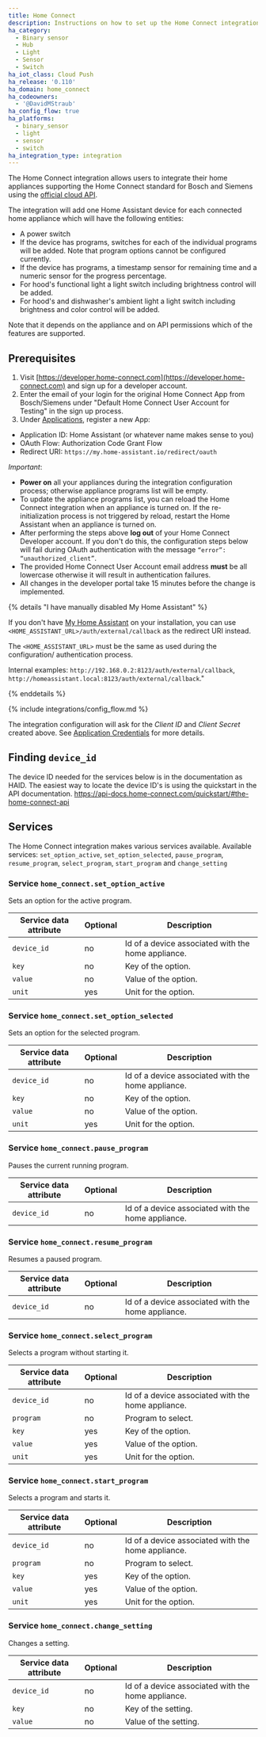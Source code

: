 ```yaml
---
title: Home Connect
description: Instructions on how to set up the Home Connect integration within Home Assistant.
ha_category:
  - Binary sensor
  - Hub
  - Light
  - Sensor
  - Switch
ha_iot_class: Cloud Push
ha_release: '0.110'
ha_domain: home_connect
ha_codeowners:
  - '@DavidMStraub'
ha_config_flow: true
ha_platforms:
  - binary_sensor
  - light
  - sensor
  - switch
ha_integration_type: integration
---
```


The Home Connect integration allows users to integrate their home appliances supporting the Home Connect standard for Bosch and Siemens using the [official cloud API](https://developer.home-connect.com).

The integration will add one Home Assistant device for each connected home appliance which will have the following entities:

- A power switch
- If the device has programs, switches for each of the individual programs will be added. Note that program options cannot be configured currently.
- If the device has programs, a timestamp sensor for remaining time and a numeric sensor for the progress percentage.
- For hood's functional light a light switch including brightness control will be added.
- For hood's and dishwasher's ambient light a light switch including brightness and color control will be added.

Note that it depends on the appliance and on API permissions which of the features are supported.

## Prerequisites

1. Visit [https://developer.home-connect.com](https://developer.home-connect.com) and sign up for a developer account.
2. Enter the email of your login for the original Home Connect App from Bosch/Siemens under "Default Home Connect User Account for Testing" in the sign up process.
3. Under [Applications](https://developer.home-connect.com/applications), register a new App:

- Application ID: Home Assistant (or whatever name makes sense to you)
- OAuth Flow: Authorization Code Grant Flow
- Redirect URI: `https://my.home-assistant.io/redirect/oauth`

*Important*:
 - **Power on** all your appliances during the integration configuration process; otherwise appliance programs list will be empty.
 - To update the appliance programs list, you can reload the Home Connect integration when an appliance is turned on. If the re-initialization process is not triggered by reload, restart the Home Assistant when an appliance is turned on. 
 - After performing the steps above **log out** of your Home Connect Developer account. If you don't do this, the configuration steps below will fail during OAuth authentication with the message `“error”: “unauthorized_client”`.
 - The provided Home Connect User Account email address **must** be all lowercase otherwise it will result in authentication failures.
 - All changes in the developer portal take 15 minutes before the change is implemented.

{% details "I have manually disabled My Home Assistant" %}

If you don't have [My Home Assistant](/integrations/my) on your installation,
you can use `<HOME_ASSISTANT_URL>/auth/external/callback` as the redirect URI
instead.

The `<HOME_ASSISTANT_URL>` must be the same as used during the configuration/
authentication process.

Internal examples: `http://192.168.0.2:8123/auth/external/callback`, `http://homeassistant.local:8123/auth/external/callback`." 

{% enddetails %}

{% include integrations/config_flow.md %}

The integration configuration will ask for the *Client ID* and *Client Secret* created above. See [Application Credentials](/integrations/application_credentials) for more details.

## Finding `device_id`
The device ID needed for the services below is in the documentation as HAID. The easiest way to locate the device ID's is using the quickstart in the API documentation.
https://api-docs.home-connect.com/quickstart/#the-home-connect-api

## Services

The Home Connect integration makes various services available.
Available services: `set_option_active`, `set_option_selected`, `pause_program`, `resume_program`, `select_program`, `start_program` and `change_setting`

### Service `home_connect.set_option_active`

Sets an option for the active program.

| Service data attribute    | Optional | Description                                      |
|---------------------------|----------|--------------------------------------------------|
| `device_id` | no | Id of a device associated with the home appliance. |
| `key` | no | Key of the option. |
| `value` | no | Value of the option. |
| `unit` | yes | Unit for the option. |

### Service `home_connect.set_option_selected`

Sets an option for the selected program.

| Service data attribute    | Optional | Description                                      |
|---------------------------|----------|--------------------------------------------------|
| `device_id` | no | Id of a device associated with the home appliance. |
| `key` | no | Key of the option. |
| `value` | no | Value of the option. |
| `unit` | yes | Unit for the option. |

### Service `home_connect.pause_program`

Pauses the current running program.

| Service data attribute    | Optional | Description                                      |
|---------------------------|----------|--------------------------------------------------|
| `device_id` | no | Id of a device associated with the home appliance. |

### Service `home_connect.resume_program`

Resumes a paused program.

| Service data attribute    | Optional | Description                                      |
|---------------------------|----------|--------------------------------------------------|
| `device_id` | no | Id of a device associated with the home appliance. |

### Service `home_connect.select_program`

Selects a program without starting it.

| Service data attribute    | Optional | Description                                      |
|---------------------------|----------|--------------------------------------------------|
| `device_id` | no | Id of a device associated with the home appliance. |
| `program` | no | Program to select. |
| `key` | yes | Key of the option. |
| `value` | yes | Value of the option. |
| `unit` | yes | Unit for the option. |

### Service `home_connect.start_program`

Selects a program and starts it.

| Service data attribute    | Optional | Description                                      |
|---------------------------|----------|--------------------------------------------------|
| `device_id` | no | Id of a device associated with the home appliance. |
| `program` | no | Program to select. |
| `key` | yes | Key of the option. |
| `value` | yes | Value of the option. |
| `unit` | yes | Unit for the option. |

### Service `home_connect.change_setting`

Changes a setting.

| Service data attribute    | Optional | Description                                      |
|---------------------------|----------|--------------------------------------------------|
| `device_id` | no | Id of a device associated with the home appliance. |
| `key` | no | Key of the setting. |
| `value` | no | Value of the setting. |
